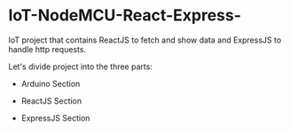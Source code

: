 # IoT-NodeMCU-React-Express-
IoT project that contains ReactJS to fetch and show data and ExpressJS to handle http requests.


Let's divide project into the three parts:

- Arduino Section

- ReactJS Section

- ExpressJS Section
